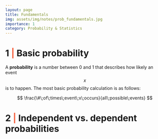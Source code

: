 ```yaml
---
layout: page
title: Fundamentals
img: assets/img/notes/prob_fundamentals.jpg
importance: 1
category: Probability & Statistics
---
```


<h1><b>1 <span style='color:#F76241'>|</span> Basic probability</b></h1>

A **probability** is a number between 0 and 1 that describes how likely an event $$x$$ is to happen. The most basic probability calculation is as follows:

$$
\frac{\#\;of\;times\;event\;x\;occurs}{all\;possible\;events}
$$



<h1><b>2 <span style='color:#F76241'>|</span> Independent vs. dependent probabilities</b></h1>


